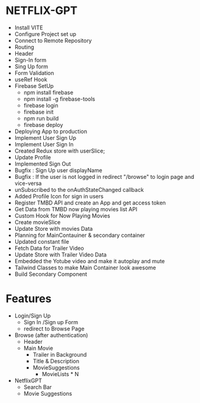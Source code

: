 # NETFLIX-GPT
- Install VITE
- Configure Project set up
- Connect to Remote Repository
- Routing
- Header
- Sign-In form
- Sing Up form
- Form Validation
- useRef Hook
- Firebase SetUp
  - npm install firebase
  - npm install -g firebase-tools
  - firebase login
  - firebase init
  - npm run build
  - firebase deploy
- Deploying App to production
- Implement User Sign Up
- Implement User Sign In
- Created Redux store with userSlice;
- Update Profile
- Implemented Sign Out
- Bugfix : Sign Up user displayName
- Bugfix : If the user is not logged in redirect "/browse" to login page and vice-versa
- unSubscribed to the onAuthStateChanged callback
- Added Profile Icon for sign in users
- Register TMBD API and create an App and get access token
- Get Data from TMBD now playing movies list API
- Custom Hook for Now Playing Movies
- Create movieSlice
- Update Store with movies Data
- Planning for MainContauiner & secondary container
- Updated constant file
- Fetch Data for Trailer Video
- Update Store with Trailer Video Data
- Embedded the Yotube video and make it autoplay and mute
- Tailwind Classes to make Main Container look awesome
- Build Secondary Component

# Features
- Login/Sign Up
    - Sign In /Sign up Form
    - redirect to Browse Page
- Browse (after authentication)
    - Header
    - Main Movie
        - Trailer in Background
        - Title & Description
        - MovieSuggestions
            - MovieLists * N 
- NetflixGPT
    - Search Bar
    - Movie Suggestions
